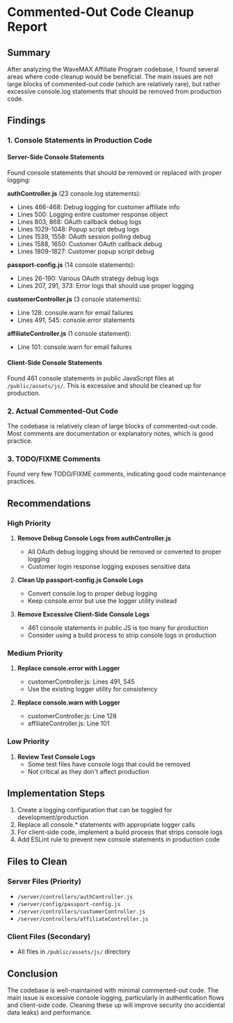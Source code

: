 # Commented-Out Code Cleanup Report

## Summary
After analyzing the WaveMAX Affiliate Program codebase, I found several areas where code cleanup would be beneficial. The main issues are not large blocks of commented-out code (which are relatively rare), but rather excessive console.log statements that should be removed from production code.

## Findings

### 1. Console Statements in Production Code

#### Server-Side Console Statements
Found console statements that should be removed or replaced with proper logging:

**authController.js** (23 console.log statements):
- Lines 466-468: Debug logging for customer affiliate info
- Lines 500: Logging entire customer response object
- Lines 803, 868: OAuth callback debug logs
- Lines 1029-1048: Popup script debug logs
- Lines 1539, 1558: OAuth session polling debug
- Lines 1588, 1650: Customer OAuth callback debug
- Lines 1809-1827: Customer popup script debug

**passport-config.js** (14 console statements):
- Lines 26-190: Various OAuth strategy debug logs
- Lines 207, 291, 373: Error logs that should use proper logging

**customerController.js** (3 console statements):
- Line 128: console.warn for email failures
- Lines 491, 545: console.error statements

**affiliateController.js** (1 console statement):
- Line 101: console.warn for email failures

#### Client-Side Console Statements
Found 461 console statements in public JavaScript files at `/public/assets/js/`. This is excessive and should be cleaned up for production.

### 2. Actual Commented-Out Code
The codebase is relatively clean of large blocks of commented-out code. Most comments are documentation or explanatory notes, which is good practice.

### 3. TODO/FIXME Comments
Found very few TODO/FIXME comments, indicating good code maintenance practices.

## Recommendations

### High Priority
1. **Remove Debug Console Logs from authController.js**
   - All OAuth debug logging should be removed or converted to proper logging
   - Customer login response logging exposes sensitive data

2. **Clean Up passport-config.js Console Logs**
   - Convert console.log to proper debug logging
   - Keep console.error but use the logger utility instead

3. **Remove Excessive Client-Side Console Logs**
   - 461 console statements in public JS is too many for production
   - Consider using a build process to strip console logs in production

### Medium Priority
1. **Replace console.error with Logger**
   - customerController.js: Lines 491, 545
   - Use the existing logger utility for consistency

2. **Replace console.warn with Logger**
   - customerController.js: Line 128
   - affiliateController.js: Line 101

### Low Priority
1. **Review Test Console Logs**
   - Some test files have console logs that could be removed
   - Not critical as they don't affect production

## Implementation Steps

1. Create a logging configuration that can be toggled for development/production
2. Replace all console.* statements with appropriate logger calls
3. For client-side code, implement a build process that strips console logs
4. Add ESLint rule to prevent new console statements in production code

## Files to Clean

### Server Files (Priority)
- `/server/controllers/authController.js`
- `/server/config/passport-config.js`
- `/server/controllers/customerController.js`
- `/server/controllers/affiliateController.js`

### Client Files (Secondary)
- All files in `/public/assets/js/` directory

## Conclusion
The codebase is well-maintained with minimal commented-out code. The main issue is excessive console logging, particularly in authentication flows and client-side code. Cleaning these up will improve security (no accidental data leaks) and performance.